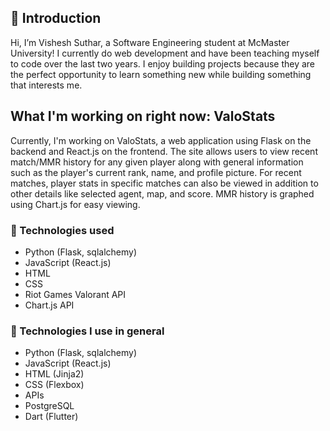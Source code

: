 ## 👋 Introduction 

Hi, I’m Vishesh Suthar, a Software Engineering student at McMaster University! I currently do web development and have been teaching myself to code over the last two years. I enjoy building projects because they are the perfect opportunity to learn something new while building something that interests me. 

## What I'm working on right now: ValoStats

Currently, I'm working on ValoStats, a web application using Flask on the backend and React.js on the frontend. The site allows users to view recent match/MMR history for any given player along with general information such as the player's current rank, name, and profile picture. For recent matches, player stats in specific matches can also be viewed in addition to other details like selected agent, map, and score. MMR history is graphed using Chart.js for easy viewing.

### 🔧 Technologies used
- Python (Flask, sqlalchemy)
- JavaScript (React.js)
- HTML
- CSS
- Riot Games Valorant API
- Chart.js API



### 🔧 Technologies I use in general
- Python (Flask, sqlalchemy)
- JavaScript (React.js)
- HTML (Jinja2)
- CSS (Flexbox)
- APIs
- PostgreSQL
- Dart (Flutter)
